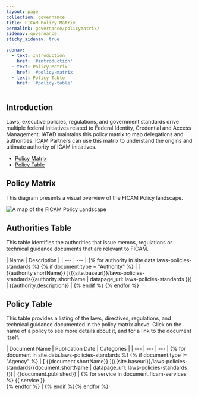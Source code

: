 ```yaml
---
layout: page
collection: governance
title: FICAM Policy Matrix
permalink: governance/policymatrix/
sidenav: governance
sticky_sidenav: true

subnav:
  - text: Introduction
    href: '#introduction'
  - text: Policy Matrix
    href: '#policy-matrix'
  - text: Policy Table
    href: '#policy-table'
---
```


## Introduction

Laws, executive policies, regulations, and government standards drive multiple federal initiatives related to Federal Identity, Credential and Access Management. IATAD maintains this policy matrix to map delegations and authorities. ICAM Partners can use this matrix to understand the origins and ultimate authority of ICAM initiatives.

* [Policy Matrix](#policy-matrix)
* [Policy Table](#policy-table)

## Policy Matrix

This diagram presents a visual overview of the FICAM Policy landscape.

![A map of the FICAM Policy Landscape]({{site.baseurl}}/assets/img/ficam-policy-landscape-map.svg)

## Authorities Table

This table identifies the authorities that issue memos, regulations or technical guidance documents that are relevant to FICAM.

| Name | Description |
| --- | --- | {% for authority in site.data.laws-policies-standards %} {% if document.type = "Authority" %}
| [ {{authority.shortName}} ]({{site.baseurl}}/laws-policies-standards{{authority.shortName | datapage_url: laws-policies-standards }}) | {{authority.description}} | {% endif %} {% endfor %}

## Policy Table

This table provides a listing of the laws, directives, regulations, and technical guidance documented in the policy matrix above. Click on the name of a policy to see more details about it, and for a link to the document itself.

| Document Name | Publication Date | Categories |
| --- | --- | --- | {% for document in site.data.laws-policies-standards %} {% if document.type != "Agency" %}
| [ {{document.shortName}} ]({{site.baseurl}}/laws-policies-standards{{document.shortName | datapage_url: laws-policies-standards }}) | {{document.published}} | {% for service in document.ficam-services %} {{ service }}<br/> {% endfor %} | {% endif %}{% endfor %}

